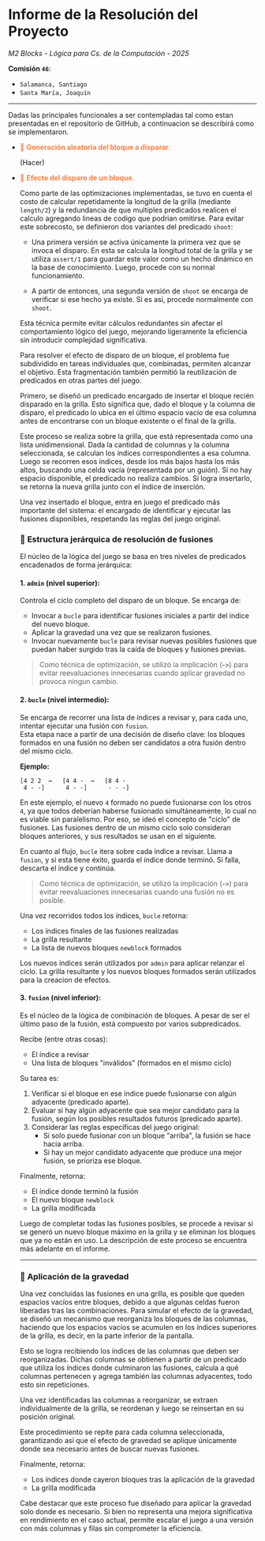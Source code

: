 # Informe de la Resolución del Proyecto
*M2 Blocks - Lógica para Cs. de la Computación - 2025*

**Comisión `46`**:
- `Salamanca, Santiago`
- `Santa María, Joaquín`
---
Dadas las principales funcionales a ser contempladas tal como estan presentadas en el repositorio de GitHub, a continuacion se describirá como se implementaron.


- <span style="color:#fc7f40">📌 **Generación aleatoria del bloque a disparar.**</span> 

    (Hacer)

- <span style="color:#fc7f40">📌  **Efecto del disparo de un bloque.**</span> 

    Como parte de las optimizaciones implementadas, se tuvo en cuenta el costo de calcular repetidamente la longitud de la grilla (mediante `length/2`) y la redundancia de que multiples predicados realicen el calculo agregando lineas de codigo que podrian omitirse. Para evitar este sobrecosto, se definieron dos variantes del predicado `shoot`:

    - Una primera versión se activa únicamente la primera vez que se invoca el disparo. En esta se calcula la longitud total de la grilla y se utiliza `assert/1` para guardar este valor como un hecho dinámico en la base de conocimiento. Luego, procede con su normal funcionamiento.

    - A partir de entonces, una segunda versión de `shoot` se encarga de verificar si ese hecho ya existe. Si es así, procede normalmente con `shoot`.

    Esta técnica permite evitar cálculos redundantes sin afectar el comportamiento lógico del juego, mejorando ligeramente la eficiencia sin introducir complejidad significativa.

    Para resolver el efecto de disparo de un bloque, el problema fue subdividido en tareas individuales que, combinadas, permiten alcanzar el objetivo. Esta fragmentación también permitió la reutilización de predicados en otras partes del juego.

    Primero, se diseñó un predicado encargado de insertar el bloque recién disparado en la grilla. Esto significa que, dado el bloque y la columna de disparo, el predicado lo ubica en el último espacio vacío de esa columna antes de encontrarse con un bloque existente o el final de la grilla.

    Este proceso se realiza sobre la grilla, que está representada como una lista unidimensional. Dada la cantidad de columnas y la columna seleccionada, se calculan los índices correspondientes a esa columna. Luego se recorren esos índices, desde los más bajos hasta los más altos, buscando una celda vacía (representada por un guión). Si no hay espacio disponible, el predicado no realiza cambios. Si logra insertarlo, se retorna la nueva grilla junto con el índice de inserción.

    Una vez insertado el bloque, entra en juego el predicado más importante del sistema: el encargado de identificar y ejecutar las fusiones disponibles, respetando las reglas del juego original.

    ### 🔹 Estructura jerárquica de resolución de fusiones

    El núcleo de la lógica del juego se basa en tres niveles de predicados encadenados de forma jerárquica:

    #### 1. `admin` (nivel superior):

    Controla el ciclo completo del disparo de un bloque. Se encarga de:

    - Invocar a `bucle` para identificar fusiones iniciales  a partir del índice del nuevo bloque.
    - Aplicar la gravedad una vez que se realizaron fusiones.
    - Invocar nuevamente `bucle` para revisar nuevas posibles fusiones  que puedan haber surgido tras la caída de bloques y fusiones previas.

    > Como técnica de optimización, se utilizó la implicación (**`->`**) para evitar reevaluaciones innecesarias cuando aplicar gravedad no provoca ningun cambio.

    #### 2. `bucle` (nivel intermedio):

    Se encarga de recorrer una lista de índices a revisar y, para cada uno, intentar ejecutar una fusión con `fusion`.\
    Esta etapa nace a partir de una decisión de diseño clave: los bloques formados en una fusión no deben ser candidatos a otra fusión dentro del mismo ciclo.

    **Ejemplo:**

    ```
    [4 2 2  →   [4 4 -  →   [8 4 -
     4 - -]      4 - -]      - - -]
    ```

    En este ejemplo, el nuevo `4` formado no puede fusionarse con los otros     `4`, ya que todos deberían haberse fusionado simultáneamente, lo cual   no es viable sin paralelismo. Por eso, se ideó el concepto de "ciclo"     de fusiones. Las fusiones dentro de un mismo ciclo solo consideran  bloques anteriores, y sus resultados se usan en el siguiente.

    En cuanto al flujo, `bucle` itera sobre cada índice a revisar. Llama a  `fusion`, y si esta tiene éxito, guarda el índice donde terminó. Si  falla, descarta el índice y continúa.

    > Como técnica de optimización, se utilizó la implicación (**`->`**) para evitar reevaluaciones innecesarias cuando una fusión no es posible.

    Una vez recorridos todos los índices, `bucle` retorna:

    - Los índices finales de las fusiones realizadas
    - La grilla resultante
    - La lista de nuevos bloques `newblock` formados

    Los nuevos indices serán utilizados por `admin` para aplicar relanzar el ciclo. La grilla resultante y los nuevos bloques formados serán utilizados para la creacion de efectos.

    #### 3. `fusion` (nivel inferior):

    Es el núcleo de la lógica de combinación de bloques. A pesar de ser el último paso de la fusión, está compuesto por varios subpredicados.

    Recibe (entre otras cosas): 
    - El índice a revisar
    - Una lista de bloques "inválidos" (formados en el mismo ciclo) 

    Su tarea es:    
    1. Verificar si el bloque en ese índice puede fusionarse con algún  adyacente (predicado aparte).
    2. Evaluar si hay algún adyacente que sea mejor candidato para la   fusión, según los posibles resultados futuros (predicado aparte).
    3. Considerar las reglas específicas del juego original:
       - Si solo puede fusionar con un bloque "arriba", la fusión se    hace hacia arriba.
       - Si hay un mejor candidato adyacente que produce una mejor  fusión, se prioriza ese bloque.  
 
    Finalmente, retorna:    
    - El índice donde terminó la fusión
    - El nuevo bloque `newblock`
    - La grilla modificada
     
    Luego de completar todas las fusiones posibles, se procede a revisar si se generó un nuevo bloque máximo en la grilla y se eliminan los  bloques que ya no están en uso. La descripción de este proceso se encuentra más adelante en el informe.

    ---

    ### 🔽 Aplicación de la gravedad

    Una vez concluidas las fusiones en una grilla, es posible que queden espacios vacíos entre bloques, debido a que algunas celdas fueron liberadas tras las combinaciones. Para simular el efecto de la gravedad, se diseñó un mecanismo que reorganiza los bloques de las columnas, haciendo que los espacios vacíos se acumulen en los índices superiores de la grilla, es decir, en la parte inferior de la pantalla.

    Esto se logra recibiendo los índices de las columnas que deben ser  reorganizadas. Dichas columnas se obtienen a partir de un predicado que  utiliza los índices donde culminaron las fusiones, calcula a qué columnas pertenecen y agrega también las columnas adyacentes, todo esto sin repeticiones.

    Una vez identificadas las columnas a reorganizar, se extraen    individualmente de la grilla, se reordenan y luego se reinsertan en su posición original.

    Este procedimiento se repite para cada columna seleccionada,    garantizando así que el efecto de gravedad se aplique únicamente donde sea necesario antes de buscar nuevas fusiones.

    Finalmente, retorna:
    - Los índices donde cayeron bloques tras la aplicación de la gravedad
    - La grilla modificada

    Cabe destacar que este proceso fue diseñado para aplicar la gravedad solo donde es necesario. Si bien no representa una mejora significativa en rendimiento en el caso actual, permite escalar el juego a una versión con más columnas y filas sin comprometer la eficiencia.